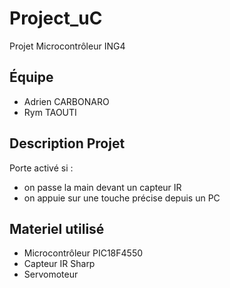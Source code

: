 # Project_uC
Projet Microcontrôleur ING4

## Équipe
- Adrien CARBONARO
- Rym TAOUTI

## Description Projet
Porte activé si :
- on passe la main devant un capteur IR
- on appuie sur une touche précise depuis un PC

## Materiel utilisé
- Microcontrôleur PIC18F4550
- Capteur IR Sharp
- Servomoteur